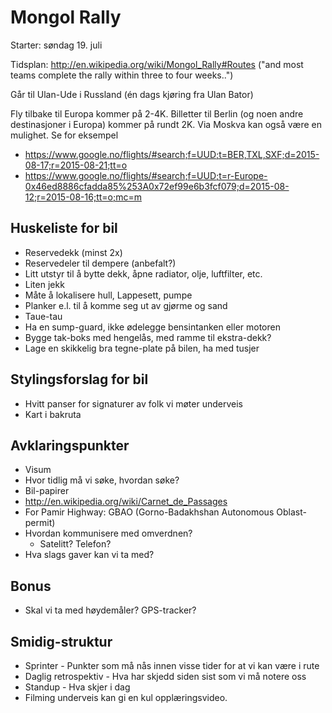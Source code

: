 Mongol Rally
============

Starter: søndag 19. juli

Tidsplan: http://en.wikipedia.org/wiki/Mongol_Rally#Routes ("and most teams complete the rally within three to four weeks..")

Går til Ulan-Ude i Russland (én dags kjøring fra Ulan Bator)

Fly tilbake til Europa kommer på 2-4K. Billetter til Berlin (og noen andre destinasjoner i Europa) kommer på rundt 2K. Via Moskva kan også være en mulighet. Se for eksempel

- https://www.google.no/flights/#search;f=UUD;t=BER,TXL,SXF;d=2015-08-17;r=2015-08-21;tt=o
- https://www.google.no/flights/#search;f=UUD;t=r-Europe-0x46ed8886cfadda85%253A0x72ef99e6b3fcf079;d=2015-08-12;r=2015-08-16;tt=o;mc=m

Huskeliste for bil
------------------
- Reservedekk (minst 2x)
- Reservedeler til dempere (anbefalt?)
- Litt utstyr til å bytte dekk, åpne radiator, olje, luftfilter, etc.
- Liten jekk
- Måte å lokalisere hull, Lappesett, pumpe
- Planker e.l. til å komme seg ut av gjørme og sand
- Taue-tau
- Ha en sump-guard, ikke ødelegge bensintanken eller motoren
- Bygge tak-boks med hengelås, med ramme til ekstra-dekk?
- Lage en skikkelig bra tegne-plate på bilen, ha med tusjer

Stylingsforslag for bil
-----------------------
- Hvitt panser for signaturer av folk vi møter underveis
- Kart i bakruta

Avklaringspunkter
----------------
- Visum
 - Hvor tidlig må vi søke, hvordan søke?
- Bil-papirer
 - http://en.wikipedia.org/wiki/Carnet_de_Passages
 - For Pamir Highway: GBAO (Gorno-Badakhshan Autonomous Oblast-permit)
- Hvordan kommunisere med omverdnen?
  - Satelitt? Telefon?
- Hva slags gaver kan vi ta med?

Bonus
---------------
- Skal vi ta med høydemåler? GPS-tracker?

Smidig-struktur
---------------
- Sprinter - Punkter som må nås innen visse tider for at vi kan være i rute
- Daglig retrospektiv - Hva har skjedd siden sist som vi må notere oss
- Standup - Hva skjer i dag
- Filming underveis kan gi en kul opplæringsvideo.
